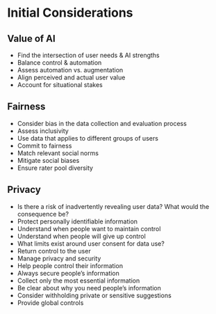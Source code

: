 # Initial Considerations

## Value of AI

- Find the intersection of user needs & AI strengths
- Balance control & automation
- Assess automation vs. augmentation
- Align perceived and actual user value
- Account for situational stakes

## Fairness

- Consider bias in the data collection and evaluation process
- Assess inclusivity
- Use data that applies to different groups of users
- Commit to fairness
- Match relevant social norms
- Mitigate social biases
- Ensure rater pool diversity

## Privacy

- Is there a risk of inadvertently revealing user data? What would the consequence be?
- Protect personally identifiable information
- Understand when people want to maintain control
- Understand when people will give up control
- What limits exist around user consent for data use?
- Return control to the user
- Manage privacy and security
- Help people control their information
- Always secure people’s information
- Collect only the most essential information
- Be clear about why you need people’s information
- Consider withholding private or sensitive suggestions
- Provide global controls
